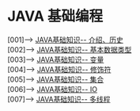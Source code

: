 # JAVA 基础编程
[001]--> [JAVA基础知识-- 介绍、历史](basicKnowledge.md)             
[002]--> [JAVA基础知识-- 基本数据类型](basicKnowledge-0.md)     
[003]--> [JAVA基础知识-- 变量](basicKnowledge-1.md)     
[004]--> [JAVA基础知识-- 修饰符](basicKnowledge-2.md)  
[005]--> [JAVA基础知识-- 集合](collection.md)  
[006]--> [JAVA基础知识-- IO](IO.md)  
[007]--> [JAVA基础知识-- 多线程](thread.md)  
